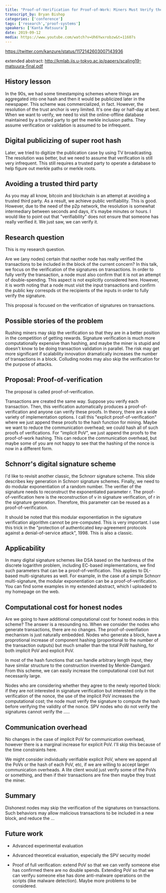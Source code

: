 ```yaml
---
title: "Proof-of-Verification for Proof-of-Work: Miners Must Verify the Signatures on Bitcoin Transactions"
transcript_by: Bryan Bishop
categories: ['conference']
tags: ['research','proof-systems']
speakers: ['Kanta Matsuura']
date: 2019-09-12
media: https://www.youtube.com/watch?v=Uh6Ywxrobzw&t=11607s
---
```

<https://twitter.com/kanzure/status/1172142603007143936>

extended abstract: <http://kmlab.iis.u-tokyo.ac.jp/papers/scaling19-matsuura-final.pdf>

## History lesson

In the 90s, we had some timestamping schemes where things are aggregated into one hash and then it would be publicized later in the newspaper. This scheme was commercialized, in fact. However, the resolution of the trust anchor is very limited. It's one day or half-day at best. When we want to verify, we need to visit the online-offline database maintained by a trusted party to get the merkle inclusion paths. They assume verification or validation is assumed to be infrequent.

## Digital publicizing of super root hash

Later, we tried to digitize the publication case by using TV broadcasting. The resolution was better, but we need to assume that verification is still very infrequent. This still requires a trusted party to operate a database to help figure out merkle paths or merkle roots.

## Avoiding a trusted third party

As you may all know, bitcoin and blockchain is an attempt at avoiding a trusted third party. As a result, we achieve public verifiability. This is good. However, due to the need of the p2p network, the resolution is somewhat intermediary between seconds and days, it's maybe minutes or hours. I would like to point out that "verifiability" does not ensure that someone has really verified it. We just saw, we can verify it.

## Research question

This is my research question.

Are we (any nodes) certain that naother node has really verified the transactions to be included in the block of the current concern? In this talk, we focus on the verification of the signatures on transactions. In order to fully verify the transaction, a node must also confirm that it is not an attempt of double-spending. This aspect is not explicitly considered here. However, it is worth noting that a node must visit the input transactions and confirm the public key correspds ot the recipients of the inputs in order to fully verify the signature.

This proposal is focused on the verification of signatures on transactions.

## Possible stories of the problem

Rushing miners may skip the verification so that they are in a better position in the competition of getting rewards. Signature verification is much more computationally expensive than hashing, and maybe the miner is stupid and doesn't know to be doing transaction validation in parallel. The risk may get more significant if scalability innovation dramatically increases the number of transactions in a block. Colluding nodes may also skip the verification for the purpose of attacks.

## Proposal: Proof-of-verification

The proposal is called proof-of-verification.

Transactions are created the same way. Suppose you verify each transaction. Then, this verification automatically produces a proof-of-verification and anyone can verify these proofs. In theory, there are a wide variety of implementation options. I call this "explicit proof-of-verification" where we just append these proofs to the hash function for mining. Maybe we want to reduce the communication overhead; we could hash all of such proofs of verifications. For "implicit PoV", we just append the proofs to the proof-of-work hashing. This can reduce the communication overhead, but maybe some of you are not happy to see that the hashing of the nonce is now in a different form.

## Schnorr's digital signature scheme

I'd like to revisit another classic, the Schnorr signature scheme. This slide describes key generation in Schnorr signature schemes. Finally, we need to do modular exponentiation of a random number. The verifier of the signature needs to reconstruct the exponentiated parameter r. The proof-of-verification here is the reconstruction of v in signature verification, of r in the signature generation. Therefore, this parameter can be reused as a proof-of-verification.

It should be noted that this modular exponentiation in the signature verification algorithm cannot be pre-computed. This is very important. I use this trick in the "protection of authenticated key-agreement protocols against a denial-of-service attack", 1998. This is also a classic.

## Applicability

In many digital signature schemes like DSA based on the hardness of the discrete logarithm problem, including EC-based implementations, we find such parameters that can be a proof-of-verification. This applies to DL-based multi-signatures as well. For example, in the case of a simple Schnorr multi-signature, the modular exponentiation can be a proof-of-verification. You can find some examples in my extended abstract, which I uploaded to my homepage on the web.

## Computational cost for honest nodes

Are we going to have additional computational cost for honest nodes in this scheme? The answer is a resounding no. When we consider the nodes who generate transactions, there are no changes. The proof-of-overifiation mechanism is just naturally embedded. Nodes who generate a block, have a proprotional increase of component hashing (proportional to the number of the transaction outputs) but much smaller than the total PoW hashing, for both implicit PoV and explicit PoV.

In most of the hash functions that can handle arbitrary length input, they have similar structure to the construction invented by Merkle-Damgard. From this scheme, we can easily increase the computational cost but not necessarily large.

Nodes who are considering whether they agree to the newly reported block: if they are not interested in signature verification but interested only in the verification of the nonce, the use of the implicit PoV increases the computational cost; the node must verify the signature to compute the hash before verifying the validity of the nonce. SPV nodes who do not verify the signatures cannot verify the .....

## Communication overhead

No changes in the case of implicit PoV for communication overhead, however there is a marginal increase for explicit PoV. I'll skip this because of the time constraints here.

We might consider individually verifiable explicit PoV, where we append all the PoVs or the hash of each PoV, etc, if we are willing to accept larger communication overheads. A lite client would just verify some of the PoVs or something, and then if their transactions are fine then maybe they trust the miner.

## Summary

Dishonest nodes may skip the verification of the signatures on transactions. Such behaviors may allow malicious transactions to be included in a new block, and reduce the ...

## Future work

* Advanced experimental evaluation

* Advanced theoretical evaluation, especially the SPV security model

* Proof of full verification: extend PoV so that we can verify someone else has confirmed there are no double spends. Extending PoV so that we can verifyu someone else  has done anti-malware operations on the scripts (like malware detection). Maybe more problems to be considered.



